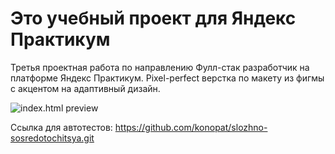 # Это учебный проект для Яндекс Практикум

Третья проектная работа по направлению Фулл-стак разработчик на платформе Яндекс Практикум. Pixel-perfect верстка по макету из фигмы с акцентом на адаптивный дизайн.

![index.html preview](./preview.jpg)

Ссылка для автотестов:
https://github.com/konopat/slozhno-sosredotochitsya.git
